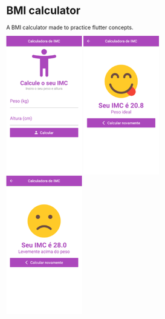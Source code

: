 <h1> BMI calculator </h1>

<p>A BMI calculator made to practice flutter concepts.</p>

<img src="images/home.png" alt="Home" style="width:200px;"/>
<img src="images/good_result.png" alt="Good result" style="width:200px;"/>
<img src="images/bad_result.png " alt="Bad result" style="width:200px;"/>


